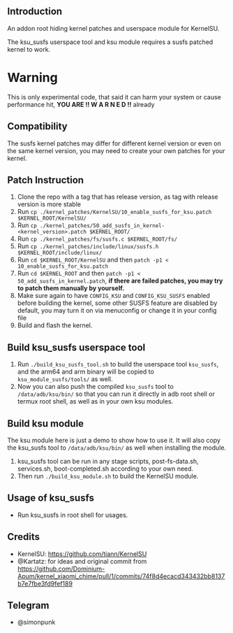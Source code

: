 ## Introduction ##
An addon root hiding kernel patches and userspace module for KernelSU.

The ksu_susfs userspace tool and ksu module requires a susfs patched kernel to work.

# Warning #
This is only experimental code, that said it can harm your system or cause performance hit, **YOU ARE !! W A R N E D !!** already

## Compatibility ##
The susfs kernel patches may differ for different kernel version or even on the same kernel version, you may need to create your own patches for your kernel.

## Patch Instruction ##
1. Clone the repo with a tag that has release version, as tag with release version is more stable
2. Run `cp ./kernel_patches/KernelSU/10_enable_susfs_for_ksu.patch $KERNEL_ROOT/KernelSU/`
3. Run `cp ./kernel_patches/50_add_susfs_in_kernel-<kernel_version>.patch $KERNEL_ROOT/`
4. Run `cp ./kernel_patches/fs/susfs.c $KERNEL_ROOT/fs/`
5. Run `cp ./kernel_patches/include/linux/susfs.h $KERNEL_ROOT/include/linux/`
6. Run `cd $KERNEL_ROOT/KernelSU` and then `patch -p1 < 10_enable_susfs_for_ksu.patch`
7. Run `cd $KERNEL_ROOT` and then `patch -p1 < 50_add_susfs_in_kernel.patch`, **if there are failed patches, you may try to patch them manually by yourself.**
8. Make sure again to have `CONFIG_KSU` and `CONFIG_KSU_SUSFS` enabled before building the kernel, some other SUSFS feature are disabled by default, you may turn it on via menuconfig or change it in your config file
9. Build and flash the kernel.

## Build ksu_susfs userspace tool ##
1. Run `./build_ksu_susfs_tool.sh` to build the userspace tool `ksu_susfs`, and the arm64 and arm binary will be copied to `ksu_module_susfs/tools/` as well.
2. Now you can also push the compiled `ksu_susfs` tool to `/data/adb/ksu/bin/` so that you can run it directly in adb root shell or termux root shell, as well as in your own ksu modules.

## Build ksu module ##
The ksu module here is just a demo to show how to use it.
It will also copy the ksu_susfs tool to `/data/adb/ksu/bin/` as well when installing the module.

1. ksu_susfs tool can be run in any stage scripts, post-fs-data.sh, services.sh, boot-completed.sh according to your own need.
2. Then run `./build_ksu_module.sh` to build the KernelSU module.

## Usage of ksu_susfs ##
- Run ksu_susfs in root shell for usages.

## Credits ##
- KernelSU: https://github.com/tiann/KernelSU
- @Kartatz: for ideas and original commit from https://github.com/Dominium-Apum/kernel_xiaomi_chime/pull/1/commits/74f8d4ecacd343432bb8137b7e7fbe3fd9fef189

## Telegram ##
- @simonpunk
